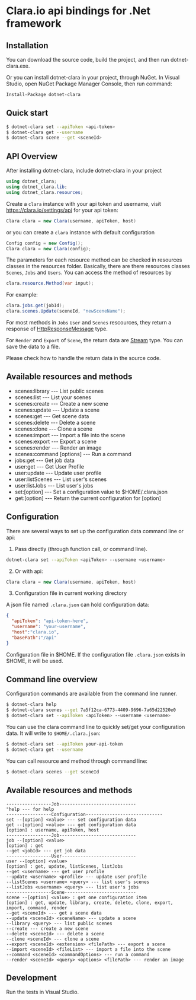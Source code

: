 # Clara.io api bindings for .Net framework

## Installation 
You can download the source code, build the project, and then run dotnet-clara.exe.

Or you can install dotnet-clara in your project, through NuGet.
In Visual Studio, open NuGet Package Manager Console, then run command:
```bash
Install-Package dotnet-clara
```

## Quick start

```bash
$ dotnet-clara set --apiToken <api-token>
$ dotnet-clara get --username
$ dotnet-clara scene --get <sceneId>
```

## API Overview
After installing dotnet-clara, include dotnet-clara in your project
```c#
using dotnet_clara;
using dotnet_clara.lib;
using dotnet_clara.resources;
```

Create a `clara` instance with your api token and username, visit https://clara.io/settings/api for your api token:

```c#
Clara clara = new Clara(username, apiToken, host)
```
or you can create a `clara` instance with default configuration
```c#
Config config = new Config();
Clara clara = new Clara(config);
```

The parameters for each resource method can be checked in resources classes in the resources folder.
Basically, there are there resources classes `Scenes`, `Jobs` and  `Users`.
You can access the method of resources by 
```c#
clara.resource.Method(var input);
```
For example:
```c#
clara.jobs.get(jobId);
clara.scenes.Update(sceneId, "newSceneName");
```
For most methods in `Jobs` `User` and `Scenes` rescources, they return a response of [HttpResponseMessage](https://msdn.microsoft.com/en-us/library/system.net.http.httpresponsemessage(v=vs.118).aspx) type.

For `Render`  and `Export` of `Scene`, the return data are [Stream](https://msdn.microsoft.com/en-us/library/system.io.stream(v=vs.110).aspx) type. You can save the data to a file.

Please check how to handle the return data in the source code.
## Available resources and methods

  * scenes:library <query> --- List public scenes
  * scenes:list <query> --- List your scenes
  * scenes:create <query> --- Create a new scene
  * scenes:update <sceneId> <query> ---  Update a scene
  * scenes:get <sceneId> --- Get scene data
  * scenes:delete <sceneId> --- Delete a scene
  * scenes:clone <sceneId> --- Clone a scene
  * scenes:import <sceneId> <fileList> --- Import a file into the scene
  * scenes:export <sceneId> <extension> --- Export a scene
  * scenes:render <sceneId> <query> <options> <filePath> --- Render an image
  * scenes:command [options] <sceneId> <plugin> <command> --- Run a command
  * jobs:get <jobId> --- Get job data
  * user:get <username> --- Get User Profile
  * user:update <username> <query> --- Update user profile
  * user:listScenes <username> <query> --- List user's scenes
  * user:listJobs <username> <query> --- List user's jobs
  * set:[option] <value> --- Set a configuration value to $HOME/.clara.json
  * get:[option] --- Return the current configuration for [option]

## Configuration

There are several ways to set up the configuration data command line or api:

1. Pass directly (through function call, or command line).

```bash
dotnet-clara set --apiToken <apiToken> --username <username> 
```
2. Or with api:

```c#
Clara clara = new Clara(username, apiToken, host)
```

3. Configuration file in current working directory

 A json file named `.clara.json` can hold configuration data:
```json
{
  "apiToken": "api-token-here",
  "username": "your-username",
  "host":"clara.io",
  "basePath":"/api"
}
```
Configuration file in $HOME. If the configuration file `.clara.json` exists in $HOME, it will be used.

## Command line overview

Configuration commands are available from the command line runner.
```bash
$ dotnet-clara help
$ dotnet-clara scenes --get 7a5f12ca-6773-4409-9696-7a65d22520e0
$ dotnet-clara set --apiToken <apiToken> --username <username>
```
You can use the clara command line to quickly set/get your configuration data. It will write
to `$HOME/.clara.json`:

```bash
$ dotnet-clara set --apiToken your-api-token
$ dotnet-clara get --username
```
You can call resource and method through command line:
```bash
$ dotnet-clara scenes --get sceneId
```
## Available resources and methods
```
-----------------Job-----------------------------
"help --- for help
-----------------Configuration-----------------------------
set --[option] <value> --- set configuration data
get --[option] <value> --- get configuration data
[option] : username, apiToken, host 
-----------------Job-----------------------------
job --[option] <value>
[option] : get 
--get <jobId> --- get job data 
-----------------User----------------------------
user --[option] <value>
[option] : get, update, listScenes, listJobs
--get <username> --- get user profile
--update <username> <profile> --- update user profile
--listScenes <username> <query> --- list user's scenes
--listJobs <username> <query> --- list user's jobs
-----------------Scene---------------------------
scene --[option] <value> : get one configuration item
[option] : get, update, library, create, delete, clone, export, import, command, render
--get <sceneId> --- get a scene data
--update <sceneId> <sceneName> --- update a scene
--library <query> --- list public scenes
--create --- create a new scene
--delete <sceneId> --- delete a scene
--clone <sceneId> --- clone a scene
--export <sceneId> <extension> <filePath> --- export a scene
--import <sceneId> <fileList> --- import a file into the scene
--command <sceneId> <commandOptions> --- run a command
--render <sceneId> <query> <options> <filePath> --- render an image
```
## Development

Run the tests in Visual Studio.


